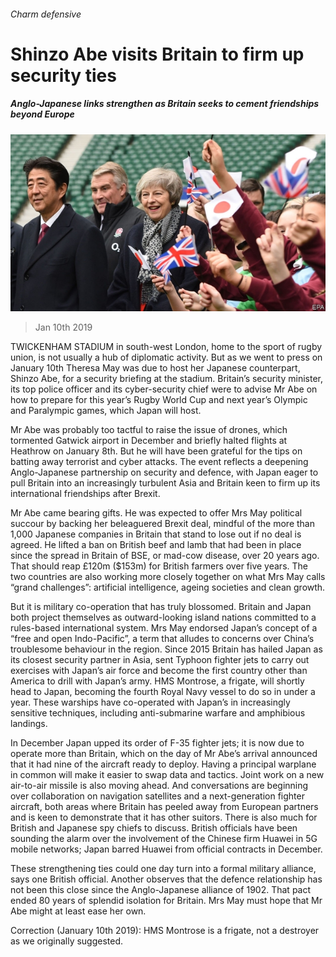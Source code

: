 ###### Charm defensive

# Shinzo Abe visits Britain to firm up security ties 

##### Anglo-Japanese links strengthen as Britain seeks to cement friendships beyond Europe 

![image](images/20190112_brp502.jpg) 

> Jan 10th 2019 

 

TWICKENHAM STADIUM in south-west London, home to the sport of rugby union, is not usually a hub of diplomatic activity. But as we went to press on January 10th Theresa May was due to host her Japanese counterpart, Shinzo Abe, for a security briefing at the stadium. Britain’s security minister, its top police officer and its cyber-security chief were to advise Mr Abe on how to prepare for this year’s Rugby World Cup and next year’s Olympic and Paralympic games, which Japan will host. 

Mr Abe was probably too tactful to raise the issue of drones, which tormented Gatwick airport in December and briefly halted flights at Heathrow on January 8th. But he will have been grateful for the tips on batting away terrorist and cyber attacks. The event reflects a deepening Anglo-Japanese partnership on security and defence, with Japan eager to pull Britain into an increasingly turbulent Asia and Britain keen to firm up its international friendships after Brexit. 

Mr Abe came bearing gifts. He was expected to offer Mrs May political succour by backing her beleaguered Brexit deal, mindful of the more than 1,000 Japanese companies in Britain that stand to lose out if no deal is agreed. He lifted a ban on British beef and lamb that had been in place since the spread in Britain of BSE, or mad-cow disease, over 20 years ago. That should reap £120m ($153m) for British farmers over five years. The two countries are also working more closely together on what Mrs May calls “grand challenges”: artificial intelligence, ageing societies and clean growth. 

But it is military co-operation that has truly blossomed. Britain and Japan both project themselves as outward-looking island nations committed to a rules-based international system. Mrs May endorsed Japan’s concept of a “free and open Indo-Pacific”, a term that alludes to concerns over China’s troublesome behaviour in the region. Since 2015 Britain has hailed Japan as its closest security partner in Asia, sent Typhoon fighter jets to carry out exercises with Japan’s air force and become the first country other than America to drill with Japan’s army.  HMS Montrose, a frigate, will shortly head to Japan, becoming the fourth Royal Navy vessel to do so in under a year. These warships have co-operated with Japan’s in increasingly sensitive techniques, including anti-submarine warfare and amphibious landings. 

In December Japan upped its order of F-35 fighter jets; it is now due to operate more than Britain, which on the day of Mr Abe’s arrival announced that it had nine of the aircraft ready to deploy. Having a principal warplane in common will make it easier to swap data and tactics. Joint work on a new air-to-air missile is also moving ahead. And conversations are beginning over collaboration on navigation satellites and a next-generation fighter aircraft, both areas where Britain has peeled away from European partners and is keen to demonstrate that it has other suitors. There is also much for British and Japanese spy chiefs to discuss. British officials have been sounding the alarm over the involvement of the Chinese firm Huawei in 5G mobile networks; Japan barred Huawei from official contracts in December. 

These strengthening ties could one day turn into a formal military alliance, says one British official. Another observes that the defence relationship has not been this close since the Anglo-Japanese alliance of 1902. That pact ended 80 years of splendid isolation for Britain. Mrs May must hope that Mr Abe might at least ease her own. 

Correction (January 10th 2019): HMS Montrose is a frigate, not a destroyer as we originally suggested. 

